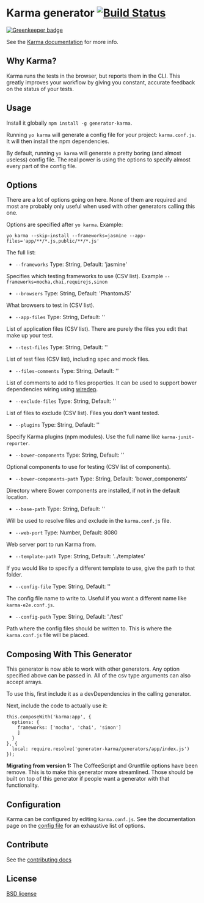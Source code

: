 # Karma generator [![Build Status](https://secure.travis-ci.org/yeoman/generator-karma.svg?branch=master)](http://travis-ci.org/yeoman/generator-karma)

[![Greenkeeper badge](https://badges.greenkeeper.io/yeoman/generator-karma.svg)](https://greenkeeper.io/)

See the [Karma documentation](http://karma-runner.github.com/) for more info.


## Why Karma?

Karma runs the tests in the browser, but reports them in the CLI. This greatly improves your workflow by giving you constant, accurate feedback on the status of your tests.


## Usage

Install it globally `npm install -g generator-karma`.

Running `yo karma` will generate a config file for your project: `karma.conf.js`. It will then install the npm dependencies.

By default, running `yo karma` will generate a pretty boring (and almost useless) config file. The real power is using the options to specify almost every part of the config file.


## Options

There are a lot of options going on here. None of them are required and most are probably only useful when used with other generators calling this one.

Options are specified after `yo karma`. Example:

`yo karma --skip-install --frameworks=jasmine --app-files='app/**/*.js,public/**/*.js'`

The full list:

 * `--frameworks` Type: String, Default: 'jasmine'

  Specifies which testing frameworks to use (CSV list). Example `--frameworks=mocha,chai,requirejs,sinon`

 * `--browsers` Type: String, Default: 'PhantomJS'

  What browsers to test in (CSV list).

 * `--app-files` Type: String, Default: ''

  List of application files (CSV list). There are purely the files you edit that make up your test.

 * `--test-files` Type: String, Default: ''

  List of test files (CSV list), including spec and mock files.

 * `--files-comments` Type: String, Default: ''

  List of comments to add to files properties. It can be used to support bower dependencies wiring using [wiredep](https://github.com/taptapship/wiredep).

 * `--exclude-files` Type: String, Default: ''

  List of files to exclude (CSV list). Files you don't want tested.

 * `--plugins` Type: String, Default: ''

  Specify Karma plugins (npm modules). Use the full name like `karma-junit-reporter`.

 * `--bower-components` Type: String, Default: ''

  Optional components to use for testing (CSV list of components).

 * `--bower-components-path` Type: String, Default: 'bower_components'

  Directory where Bower components are installed, if not in the default location.

 * `--base-path` Type: String, Default: ''

  Will be used to resolve files and exclude in the `karma.conf.js` file.

 * `--web-port` Type: Number, Default: 8080

  Web server port to run Karma from.

 * `--template-path` Type: String, Default: '../templates'

  If you would like to specify a different template to use, give the path to that folder.

 * `--config-file` Type: String, Default: ''

  The config file name to write to. Useful if you want a different name like `karma-e2e.conf.js`.

 * `--config-path` Type: String, Default: './test'

  Path where the config files should be written to. This is where the `karma.conf.js` file will be placed.


## Composing With This Generator

This generator is now able to work with other generators. Any option specified above can be passed in. All of the csv type arguments can also accept arrays.

To use this, first include it as a devDependencies in the calling generator.

Next, include the code to actually use it:

```
this.composeWith('karma:app', {
  options: {
    frameworks: ['mocha', 'chai', 'sinon']
    ]
  }
}, {
  local: require.resolve('generator-karma/generators/app/index.js')
});

```


**Migrating from version 1:** The CoffeeScript and Gruntfile options have been remove. This is to make this generator more streamlined. Those should be built on top of this generator if people want a generator with that functionality.

## Configuration

Karma can be configured by editing `karma.conf.js`. See the documentation page on the [config file](http://karma-runner.github.com/0.12/config/configuration-file.html) for an exhaustive list of options.


## Contribute

See the [contributing docs](https://github.com/yeoman/yeoman/blob/master/contributing.md)


## License

[BSD license](http://opensource.org/licenses/bsd-license.php)
